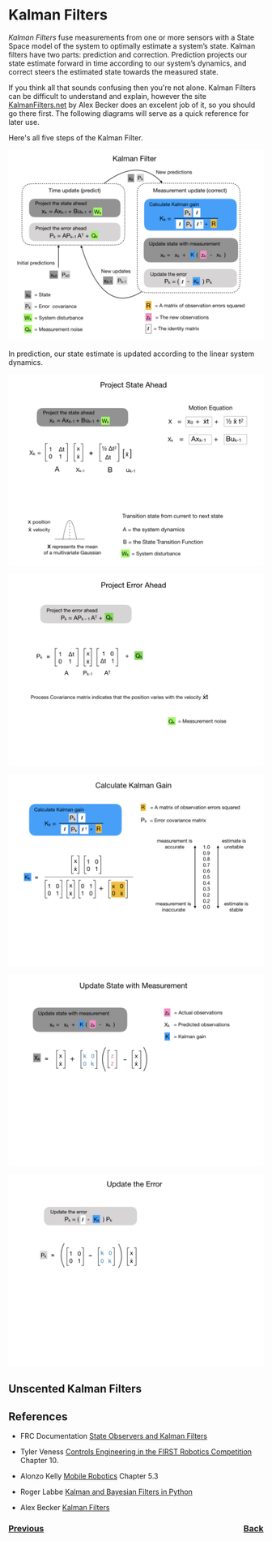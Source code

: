 # <a name="top"></a>Kalman Filters
*Kalman Filters* fuse measurements from one or more sensors with a State Space model of the system to optimally estimate a system’s state. Kalman filters have two parts: prediction and correction. Prediction projects our state estimate forward in time according to our system’s dynamics, and correct steers the estimated state towards the measured state.  

If you think all that sounds confusing then you're not alone.  Kalman Filters can be difficult to understand and explain, however the site  [KalmanFilters.net](https://www.kalmanfilter.net/default.aspx) by Alex Becker does an excelent job of it, so you should go there first.  The following diagrams will serve as a quick reference for later use.

Here's all five steps of the Kalman Filter.

![Kalman Filter](../../images/FRCOptimalEstimation/FRCOptimalEstimation.001.jpeg)

In prediction, our state estimate is updated according to the linear system dynamics.

![Project State Ahead](../../images/FRCOptimalEstimation/FRCOptimalEstimation.002.jpeg)

![Project Error Ahead](../../images/FRCOptimalEstimation/FRCOptimalEstimation.003.jpeg)

![Calculate Kalman Gain](../../images/FRCOptimalEstimation/FRCOptimalEstimation.004.jpeg)

![Update State with Measurement](../../images/FRCOptimalEstimation/FRCOptimalEstimation.005.jpeg)

![Update the Error](../../images/FRCOptimalEstimation/FRCOptimalEstimation.006.jpeg)

## <a name="UKF"></a>Unscented Kalman Filters


## References
- FRC Documentation [State Observers and Kalman Filters](https://docs.wpilib.org/en/stable/docs/software/advanced-controls/state-space/state-space-observers.html)

- Tyler Veness [Controls Engineering in the
FIRST Robotics Competition](https://file.tavsys.net/control/controls-engineering-in-frc.pdf) Chapter 10.

- Alonzo Kelly [Mobile Robotics](https://www.cambridge.org/core/books/mobile-robotics/5BF238489F9BC337C0736432C87B3091) Chapter 5.3

- Roger Labbe [Kalman and Bayesian Filters in Python](https://github.com/rlabbe/Kalman-and-Bayesian-Filters-in-Python)

- Alex Becker [Kalman Filters](https://www.kalmanfilter.net/default.aspx)

<h3><span style="float:left">
<a href="stateEstimation">Previous</a></span>
<span style="float:right">
<a href="optimalEstimationIndex">Back</a></span></h3>